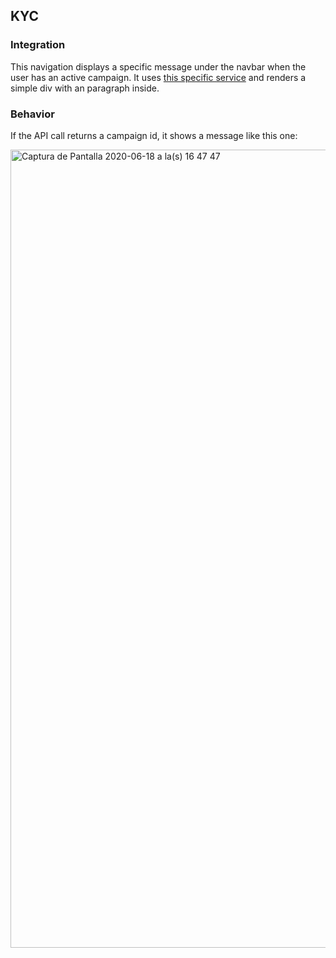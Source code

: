 ## KYC
### Integration
This navigation displays a specific message under the navbar when the user has an active campaign. It uses [this specific service](/src/prepare-to-render/services/kyc) and renders a simple div with an paragraph inside.

### Behavior
If the API call returns a campaign id, it shows a message like this one:

<img width="1277" alt="Captura de Pantalla 2020-06-18 a la(s) 16 47 47" src="https://user-images.githubusercontent.com/32943802/85137950-5bf58e00-b218-11ea-8ab7-554e55eda350.png">
